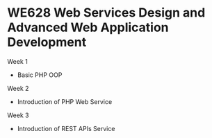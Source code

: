 # WE628 Web Services Design and Advanced Web Application Development

Week 1
  - Basic PHP OOP

Week 2
  - Introduction of PHP Web Service

Week 3
  - Introduction of REST APIs Service
